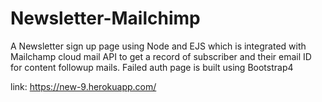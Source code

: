 # Newsletter-Mailchimp
A Newsletter sign up page using Node and EJS which is integrated with Mailchamp cloud mail API to get a record of subscriber and their email ID for content followup mails. Failed auth page is built using Bootstrap4

link: https://new-9.herokuapp.com/
